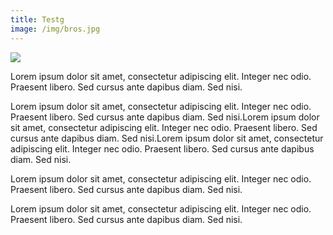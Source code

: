 ```yaml
---
title: Testg
image: /img/bros.jpg
---
```

![](/img/bros.jpg)

Lorem ipsum dolor sit amet, consectetur adipiscing elit. Integer nec odio. Praesent libero. Sed cursus ante dapibus diam. Sed nisi.

Lorem ipsum dolor sit amet, consectetur adipiscing elit. Integer nec odio. Praesent libero. Sed cursus ante dapibus diam. Sed nisi.Lorem ipsum dolor sit amet, consectetur adipiscing elit. Integer nec odio. Praesent libero. Sed cursus ante dapibus diam. Sed nisi.Lorem ipsum dolor sit amet, consectetur adipiscing elit. Integer nec odio. Praesent libero. Sed cursus ante dapibus diam. Sed nisi.

Lorem ipsum dolor sit amet, consectetur adipiscing elit. Integer nec odio. Praesent libero. Sed cursus ante dapibus diam. Sed nisi.

Lorem ipsum dolor sit amet, consectetur adipiscing elit. Integer nec odio. Praesent libero. Sed cursus ante dapibus diam. Sed nisi.